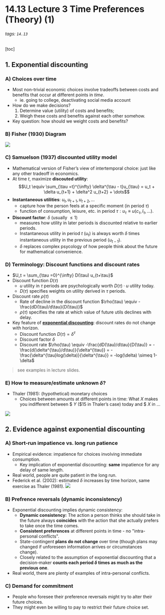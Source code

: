 # 14.13 Lecture 3 Time Preferences (Theory) (1)
###### tags: `14.13`
[toc]
## 1. Exponential discounting
### A) Choices over time
* Most non-trivial economic choices involve tradeoffs between costs and benefits that occur at different points in *time*.
    * ie. going to college, deactivating social media account
* How do we make decisions?
    1. Determine value (utility) of costs and benefits;
    2. Weigh these costs and benefits against each other somehow.
* Key question: how should we weight costs and benefits?

### B) Fisher (1930) Diagram
![](https://i.imgur.com/usJ1Meb.png)

### C) Samuelson (1937) discounted utility model
* Mathematical version of Fisher’s view of intertemporal choice: just like any other tradeoff in economics. 
* At time $t$, maximize **discouted utility**: $$U_t \equiv \sum_{\tau =t}^{\infty} \delta^{\tau - t}u_{\tau} = u_t + \delta u_{t+1} + \delta^2 u_{t+2} + \dots$$
* **Instantaneous utilities**: $u_t, u_{t+1}, u_{t+2}, \dots$
    * capture how the person feels at a specific moment (in period $\tau$)
    * function of consumption, leisure, etc. in period $\tau: u_{\tau} \equiv u(c_{\tau}, l_{\tau}, \dots).$
* **Discount factor**: $\delta$ (usually $\leq 1$)
    * measures how utility in later periods is discounted relative to earlier periods.
    * Instantaneous utility in period $t$ $(u_t)$ is always worth $\delta$ times instantaneous utility in the previous period $(u_{t−1})$.
    * $\delta$ replaces complex psycology of how people think about the future for mathematical convenience.

### D) Terminology: Discount functions and discount rates
* $U_t = \sum_{\tau =0}^{\infty} D(\tau) u_{t+\tau}$
* Discount function $D(\tau)$
    * $u$ utility in $\tau$ periods are psychologically worth $D(\tau) \cdot u$ utility today.
    * $D(\tau)$ specifies weights on utility derived in $\tau$ periods.
* Discount rate $\rho(\tau)$
    * Rate of decline in the discount function $\rho(\tau) \equiv -\frac{dD(\tau)/d\tau}{D(\tau)}$
    * $\rho(\tau)$ specifies the rate at which value of future utils declines with delay.
* Key feature of <u>**exponential discounting**</u>: discount rates do not change with horizon.
    * Discount function $D(\tau) = \delta^{\tau}$
    * Discount factor $\delta$
    * Discount rate $\rho(\tau) \equiv -\frac{dD(\tau)/d\tau}{D(\tau)} = -\frac{d(\delta^{\tau}/d\tau)}{\delta^{\tau}} = -\frac{\delta^{\tau}log(\delta)}{\delta^{\tau}} = -log(\delta) \simeq 1-\delta$

> see examples in lecture slides.

### E) How to measure/estimate unknown $\delta$?
* Thaler (1981): (hypothetical) monetary choices
    * Choices between amounts at different points in time: What $X$ makes you indifferent between $ $Y$ ($15 in Thaler’s case) today and $ $X$ in $\dots$

![](https://i.imgur.com/TDA9HeR.png)


## 2. Evidence against exponential discounting
### A) Short-run impatience vs. long run patience
* Empirical evidence: impatience for choices involving immediate consumption.
    * Key implication of exponential discounting: ****same**** impatience for any delay of same length.
* Real world, people are quite patient in the long run.
* Federick et al. (2002): estimated $\delta$ increases by time horizon, same exercise as Thaler (1981).
![](https://i.imgur.com/RfgnGwX.png)

### B) Prefrence reversals (dynamic inconsistency)
* Exponential discounting implies dynamic consistency:
    * **Dynamic consistency:** The action a person thinks she should take in the future always **coincides** with the action that she actually prefers to take once the time comes.
    * **Consistent preferences** at different points in time - no "intra-personal conflicts".
    * State-contingent **plans do not change** over time (though plans may changed if unforeseen information arrives or circumstances change).
    * Closely related to the assumption of exponential discounting that a decision-maker **counts each period $\delta$ times as much as the previous one**.
* Real world, there are plenty of examples of intra-personal conflicts.


### C) Demand for commitment
* People who foresee their preference reversals might try to alter their future choices.
* They might even be willing to pay to restrict their future choice set.
